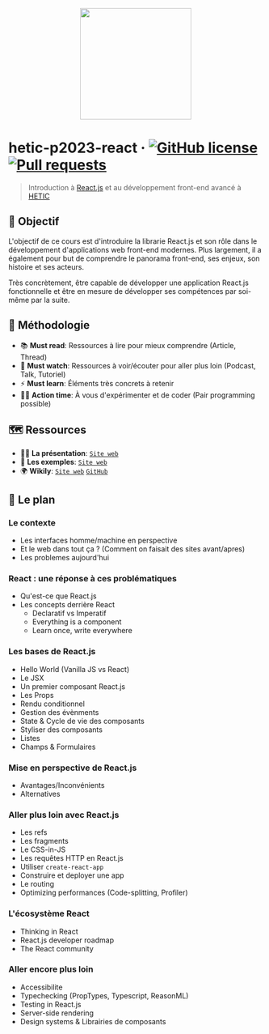 <p align="center"><img src="https://github.com/greeeg/hetic-p2023-react/blob/master/assets/react-logo.png" width="220" /></p>

# hetic-p2023-react &middot; [![GitHub license](https://img.shields.io/badge/license-AGPLv3-blue)](https://github.com/greeeg/hetic-p2023-react/blob/master/LICENSE) [![Pull requests](https://img.shields.io/badge/PRs-welcome-brightgreen.svg)](https://github.com/greeeg/hetic-p2023-react/pulls)

> Introduction à [React.js](http://reactjs.org/) et au développement front-end avancé à [HETIC](https://www.hetic.net/)

## 🎯 Objectif

L'objectif de ce cours est d'introduire la librarie React.js et son rôle dans le développement d'applications web front-end modernes. Plus largement, il a également pour but de comprendre le panorama front-end, ses enjeux, son histoire et ses acteurs.

Très concrètement, être capable de développer une application React.js fonctionnelle et être en mesure de développer ses compétences par soi-même par la suite.

## 📐 Méthodologie

- 📚 **Must read**: Ressources à lire pour mieux comprendre (Article, Thread)
- 🍿 **Must watch**: Ressources à voir/écouter pour aller plus loin (Podcast, Talk, Tutoriel)
- ⚡️ **Must learn**: Éléments très concrets à retenir
- 👨‍🔬 **Action time**: À vous d'expérimenter et de coder (Pair programming possible)

## 🗺 Ressources

- 👨‍🏫 **La présentation**: [`Site web`](https://hetic-p2023-react.netlify.com/)
- 🧰 **Les exemples**: [`Site web`](https://hetic-p2023-react-examples.netlify.com/)
- 🌍 **Wikily**: [`Site web`](https://wikily.netlify.com/) [`GitHub`](https://github.com/greeeg/wikily)

## 🏁 Le plan

### Le contexte

- Les interfaces homme/machine en perspective
- Et le web dans tout ça ? (Comment on faisait des sites avant/apres)
- Les problemes aujourd'hui

### React : une réponse à ces problématiques

- Qu'est-ce que React.js
- Les concepts derrière React
  - Declaratif vs Imperatif
  - Everything is a component
  - Learn once, write everywhere

### Les bases de React.js

- Hello World (Vanilla JS vs React)
- Le JSX
- Un premier composant React.js
- Les Props
- Rendu conditionnel
- Gestion des évènments
- State & Cycle de vie des composants
- Styliser des composants
- Listes
- Champs & Formulaires

### Mise en perspective de React.js

- Avantages/Inconvénients
- Alternatives

### Aller plus loin avec React.js

- Les refs
- Les fragments
- Le CSS-in-JS
- Les requêtes HTTP en React.js
- Utiliser `create-react-app`
- Construire et deployer une app
- Le routing
- Optimizing performances (Code-splitting, Profiler)

### L'écosystème React

- Thinking in React
- React.js developer roadmap
- The React community

### Aller encore plus loin

- Accessibilite
- Typechecking (PropTypes, Typescript, ReasonML)
- Testing in React.js
- Server-side rendering
- Design systems & Librairies de composants

